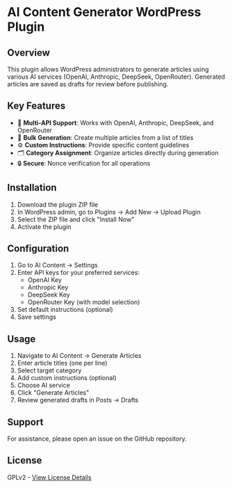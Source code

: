 # AI Content Generator WordPress Plugin

## Overview
This plugin allows WordPress administrators to generate articles using various AI services (OpenAI, Anthropic, DeepSeek, OpenRouter). Generated articles are saved as drafts for review before publishing.

## Key Features
- 🚀 **Multi-API Support**: Works with OpenAI, Anthropic, DeepSeek, and OpenRouter
- 📝 **Bulk Generation**: Create multiple articles from a list of titles
- ⚙️ **Custom Instructions**: Provide specific content guidelines
- 🗂️ **Category Assignment**: Organize articles directly during generation
- 🔒 **Secure**: Nonce verification for all operations

## Installation
1. Download the plugin ZIP file
2. In WordPress admin, go to Plugins → Add New → Upload Plugin
3. Select the ZIP file and click "Install Now"
4. Activate the plugin

## Configuration
1. Go to AI Content → Settings
2. Enter API keys for your preferred services:
   - OpenAI Key
   - Anthropic Key
   - DeepSeek Key
   - OpenRouter Key (with model selection)
3. Set default instructions (optional)
4. Save settings

## Usage
1. Navigate to AI Content → Generate Articles
2. Enter article titles (one per line)
3. Select target category
4. Add custom instructions (optional)
5. Choose AI service
6. Click "Generate Articles"
7. Review generated drafts in Posts → Drafts

## Support
For assistance, please open an issue on the GitHub repository.

## License
GPLv2 - [View License Details](https://www.gnu.org/licenses/gpl-2.0.html)
